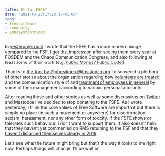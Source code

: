 ```yaml
---
title: Et tu, FSFE?
date: "2021-03-23T17:23:15+01:00"
tags:
- freesoftware
- community
- 100daystooffload
---
```


In [yesterday’s post](https://zerokspot.com/weblog/2021/03/22/rms-is-back-on-the-fsf-board/) I wrote that the FSFE has a more modern image compared to the FSF. I got that impression after seeing them every year at FOSDEM and the Chaos Communication Congress, and also following at least some of their work (e.g. [Public Money? Public Code!](https://fsfe.org/activities/publiccode/publiccode.en.html)).

Thanks to [this toot by @phreaknerd@fosstodon.org](https://fosstodon.org/@phreaknerd/105938642868177233) I discovered a plethora of other stories about the organisation regarding how [volunteers are treated](https://debian.community/google-influence-free-open-source-software-community-threats-sanctions-bullying/) and the communication style of and [treatment of employees in general](https://write.as/malinagalina/i-took-fsfe-to-court) by some of their management according to various personal accounts. 

After reading these and other stories as well as some discussions on [Twitter](https://twitter.com/naderman/status/1374273623448518657) and Mastodon I’ve decided to stop donating to the FSFE. As I wrote yesterday, I think the core values of Free Software are important but there is simply no place (in such a movement or anywhere) for discrimination, sexism, harassment, nor any other form of toxicity. If the FSFE shows or tolerates such behaviour, I don’t want to support them. It also doesn’t help that they haven’t yet commented on RMS returning to the FSF and that they [haven’t distanced themselves clearly in 2019](https://fsfe.org/news/2019/news-20190917-01.en.html).

Let’s see what the future might bring but that’s the way it looks to me right now. Perhaps things will change. I’ll be waiting.
